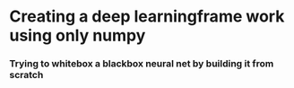 # Creating a deep learningframe work using only numpy
### Trying to whitebox a blackbox neural net by building it from scratch
